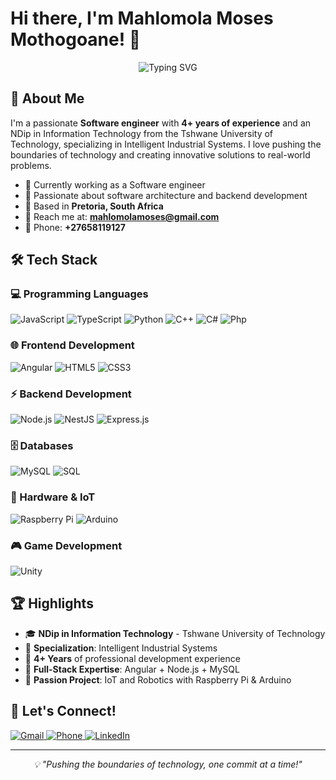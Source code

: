 # Hi there, I'm Mahlomola Moses Mothogoane! 👋

<div align="center">
  <img src="https://readme-typing-svg.herokuapp.com?font=Fira+Code&size=30&duration=3000&pause=1000&color=00D9FF&center=true&vCenter=true&width=600&lines=Node.js+Backend+Developer;Full-Stack+Developer;Tech+Enthusiast;Software+engineer;4%2B+Years+Experience" alt="Typing SVG" />
</div>

## 🚀 About Me

I'm a passionate **Software engineer** with **4+ years of experience** and an NDip in Information Technology from the Tshwane University of Technology, specializing in Intelligent Industrial Systems. I love pushing the boundaries of technology and creating innovative solutions to real-world problems.

- 🔭 Currently working as a Software engineer
- 🌱 Passionate about software architecture and backend development
- 📍 Based in **Pretoria, South Africa**
- 📧 Reach me at: **mahlomolamoses@gmail.com**
- 📱 Phone: **+27658119127**

## 🛠️ Tech Stack

### 💻 Programming Languages
<p align="left">
  <img src="https://img.shields.io/badge/JavaScript-F7DF1E?style=for-the-badge&logo=javascript&logoColor=black" alt="JavaScript"/>
  <img src="https://img.shields.io/badge/TypeScript-007ACC?style=for-the-badge&logo=typescript&logoColor=white" alt="TypeScript"/>
  <img src="https://img.shields.io/badge/Python-3776AB?style=for-the-badge&logo=python&logoColor=white" alt="Python"/>
  <img src="https://img.shields.io/badge/C%2B%2B-00599C?style=for-the-badge&logo=c%2B%2B&logoColor=white" alt="C++"/>
  <img src="https://img.shields.io/badge/C%23-239120?style=for-the-badge&logo=c#p&logoColor=white" alt="C#" />
  <img src="https://img.shields.io/badge/Php-007ACC?style=for-the-badge&logo=php&logoColor=white" alt="Php"/>
</p>

### 🌐 Frontend Development
<p align="left">
  <img src="https://img.shields.io/badge/Angular-DD0031?style=for-the-badge&logo=angular&logoColor=white" alt="Angular"/>
  <img src="https://img.shields.io/badge/HTML5-E34F26?style=for-the-badge&logo=html5&logoColor=white" alt="HTML5"/>
  <img src="https://img.shields.io/badge/CSS3-1572B6?style=for-the-badge&logo=css3&logoColor=white" alt="CSS3"/>
</p>

### ⚡ Backend Development
<p align="left">
  <img src="https://img.shields.io/badge/Node.js-43853D?style=for-the-badge&logo=node.js&logoColor=white" alt="Node.js"/>
  <img src="https://img.shields.io/badge/NestJS-E0234E?style=for-the-badge&logo=nestjs&logoColor=white" alt="NestJS"/>
  <img src="https://img.shields.io/badge/Express.js-404D59?style=for-the-badge&logo=express&logoColor=white" alt="Express.js"/>
</p>

### 🗄️ Databases
<p align="left">
  <img src="https://img.shields.io/badge/MySQL-00000F?style=for-the-badge&logo=mysql&logoColor=white" alt="MySQL"/>
  <img src="https://img.shields.io/badge/SQL-4479A1?style=for-the-badge&logo=sql&logoColor=white" alt="SQL"/>
</p>

### 🔧 Hardware & IoT
<p align="left">
  <img src="https://img.shields.io/badge/Raspberry%20Pi-A22846?style=for-the-badge&logo=Raspberry%20Pi&logoColor=white" alt="Raspberry Pi"/>
  <img src="https://img.shields.io/badge/Arduino-00979D?style=for-the-badge&logo=Arduino&logoColor=white" alt="Arduino"/>
</p>

### 🎮 Game Development
<p align="left">
  <img src="https://img.shields.io/badge/Unity-100000?style=for-the-badge&logo=unity&logoColor=white" alt="Unity"/>
</p>

<!-- ## 📊 GitHub Stats

<div align="center">
  <img src="https://github-readme-stats.vercel.app/api?username=yourusername&show_icons=true&theme=tokyonight&hide_border=true&count_private=true" alt="GitHub Stats" height="150"/>
  <img src="https://github-readme-stats.vercel.app/api/top-langs/?username=yourusername&layout=compact&theme=tokyonight&hide_border=true" alt="Top Languages" height="150"/>
</div>

<div align="center">
  <img src="https://github-readme-streak-stats.herokuapp.com/?user=yourusername&theme=tokyonight&hide_border=true" alt="GitHub Streak" height="150"/>
</div> -->

## 🏆 Highlights

- 🎓 **NDip in Information Technology** - Tshwane University of Technology
- 🤖 **Specialization**: Intelligent Industrial Systems
- 💼 **4+ Years** of professional development experience
- 🔧 **Full-Stack Expertise**: Angular + Node.js + MySQL
- 🌟 **Passion Project**: IoT and Robotics with Raspberry Pi & Arduino

## 🤝 Let's Connect!

<p align="left">
  <a href="mailto:mahlomolamoses@gmail.com">
    <img src="https://img.shields.io/badge/Gmail-D14836?style=for-the-badge&logo=gmail&logoColor=white" alt="Gmail"/>
  </a>
  <a href="tel:+27658119127">
    <img src="https://img.shields.io/badge/Phone-25D366?style=for-the-badge&logo=whatsapp&logoColor=white" alt="Phone"/>
  </a>
  <a href="https://linkedin.com/in/mahlomola-moses-mothogoane-747439117">
    <img src="https://img.shields.io/badge/LinkedIn-0077B5?style=for-the-badge&logo=linkedin&logoColor=white" alt="LinkedIn"/>
  </a>
</p>

---
<!--
<div align="center">
  <img src="https://komarev.com/ghpvc/?username=Mahlomola-Moses&label=Profile%20views&color=0e75b6&style=flat" alt="Profile views" />
</div> -->

<div align="center">
  <i>💡 "Pushing the boundaries of technology, one commit at a time!"</i>
</div>
